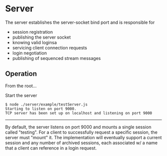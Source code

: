Server
======

The server establishes the server-socket bind port and is responsible for
 * session registration
 * publishing the server socket
 * knowing valid loginsa
 * servicing client connection requests
 * login negotiation
 * publishing of sequenced stream messages


Operation
---------
From the root...

Start the server

```
$ node ./server/example/testServer.js
Starting to listen on port 9000.
TCP server has been set up on localhost and listening on port 9000
```
---

By default, the server listens on port 9000 and mounts a single session called "testing".  For a client to successfully request a specific session, the server must "mount" it.  The implementation will eventually support a current session and any number of archived sessions, each associated w/ a name that a client can reference in a login request.

